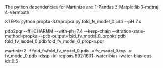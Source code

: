 The python dependencies for Martinize are: 
1-Pandas
2-Matplotlib
3-mdtraj
4-Vermouth

STEPS:
python propka-3.0/propka.py fold_fv_model_0.pdb --pH 7.4

pdb2pqr --ff=CHARMM         --with-ph=7.4         --keep-chain         --titration-state-method=propka      --pdb-output=fold_fv_model_0_propka.pdb         fold_fv_model_0.pdb fold_fv_model_0_propka.pqr

martinize2 -f fold_fv/fold_fv_model_0.pdb -o fv_model_0.top -x fv_model_0.pdb -dssp -id-regions 692:1601 -water-bias -water-bias-eps idr:0.5
